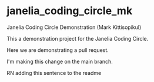 # janelia_coding_circle_mk
Janelia Coding Circle Demonstration (Mark Kittisopikul)

This a demonstration project for the Janelia Coding Circle.

Here we are demonstrating a pull request.

I'm making this change on the main branch.

RN adding this sentence to the readme
